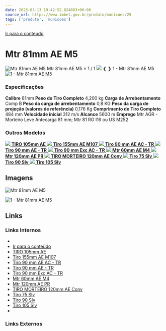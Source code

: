 ```yaml
---
date: 2025-03-13 19:42:52.824083+00:00
source_url: https://www.imbel.gov.br/produto/municoes/25
tags: ['produto', 'municoes']
---
```


[](https://www.imbel.gov.br/produto/municoes/25)
[Ir para o conteúdo](https://www.imbel.gov.br/produto/municoes/25#conteudo)
# Mtr 81mm AE M5
![Mtr 81mm AE M5](https://www.imbel.gov.br/storage/produto/25-1680008298.png)
Mtr 81mm AE M5
×
1 / 1
![](https://www.imbel.gov.br/storage/produto/25-1680008298.png)
❮ ❯
1 - Mtr 81mm AE M5 
![1 - Mtr 81mm AE M5 ](https://www.imbel.gov.br/storage/produto/25-1680008298.png)
### Especificações
**Calibre**
81mm
**Peso do Tiro Completo**
4,200 kg
**Carga de Arrebentamento**
Comp B
**Peso da carga de arrebentamento**
0,8 KG
**Peso da carga de projeção (valores de referência)**
0,176 Kg
**Comprimento do Tiro Completo**
484 mm
**Velocidade inicial**
312 m/s
**Alcance**
5600 m
**Emprego**
Mtr AGR - Morteiro Leve Antecarga 81 mm; Mtr 81 RO I16 ou US M252
### Outros Modelos
[ ![](https://www.imbel.gov.br/storage/produto/18-1740135308.png) **TIRO 105mm AE** ](https://www.imbel.gov.br/produto/municoes/18)
[ ![](https://www.imbel.gov.br/storage/produto/1740135741.png) **Tiro 155mm AE M107** ](https://www.imbel.gov.br/produto/municoes/20)
[ ![](https://www.imbel.gov.br/storage/produto/1704823467.png) **Tiro 90 mm AE AC - TR** ](https://www.imbel.gov.br/produto/municoes/21)
[ ![](https://www.imbel.gov.br/storage/produto/22-1740767106.png) **Tiro 90 mm AE - TR** ](https://www.imbel.gov.br/produto/municoes/22)
[ ![](https://www.imbel.gov.br/storage/produto/23-1680007811.png) **Tiro 90 mm Exc AC - TR** ](https://www.imbel.gov.br/produto/municoes/23)
[ ![](https://www.imbel.gov.br/storage/produto/24-1680007989.png) **Mtr 60mm AE M4** ](https://www.imbel.gov.br/produto/municoes/24)
[ ![](https://www.imbel.gov.br/storage/produto/26-1740766942.png) **Mtr 120mm AE PR** ](https://www.imbel.gov.br/produto/municoes/26)
[ ![](https://www.imbel.gov.br/storage/produto/27-1680009025.png) **TIRO MORTEIRO 120mm AE Conv** ](https://www.imbel.gov.br/produto/municoes/27)
[ ![](https://www.imbel.gov.br/storage/produto/28-1680009241.png) **Tiro 75 Slv** ](https://www.imbel.gov.br/produto/municoes/28)
[ ![](https://www.imbel.gov.br/storage/produto/29-1680009368.png) **Tiro 90 Slv** ](https://www.imbel.gov.br/produto/municoes/29)
[ ![](https://www.imbel.gov.br/storage/produto/30-1680009510.png) **Tiro 105 Slv** ](https://www.imbel.gov.br/produto/municoes/30)
[ ](https://www.imbel.gov.br/produto/municoes/25#home)


## Imagens

![Mtr 81mm AE M5](https://www.imbel.gov.br/storage/produto/25-1680008298.png)

![1 - Mtr 81mm AE M5 ](https://www.imbel.gov.br/storage/produto/25-1680008298.png)



## Links

### Links Internos

- [](https://www.imbel.gov.br/produto/municoes/25)
- [Ir para o conteúdo](https://www.imbel.gov.br/produto/municoes/25#conteudo)
- [TIRO 105mm AE](https://www.imbel.gov.br/produto/municoes/18)
- [Tiro 155mm AE M107](https://www.imbel.gov.br/produto/municoes/20)
- [Tiro 90 mm AE AC - TR](https://www.imbel.gov.br/produto/municoes/21)
- [Tiro 90 mm AE - TR](https://www.imbel.gov.br/produto/municoes/22)
- [Tiro 90 mm Exc AC - TR](https://www.imbel.gov.br/produto/municoes/23)
- [Mtr 60mm AE M4](https://www.imbel.gov.br/produto/municoes/24)
- [Mtr 120mm AE PR](https://www.imbel.gov.br/produto/municoes/26)
- [TIRO MORTEIRO 120mm AE Conv](https://www.imbel.gov.br/produto/municoes/27)
- [Tiro 75 Slv](https://www.imbel.gov.br/produto/municoes/28)
- [Tiro 90 Slv](https://www.imbel.gov.br/produto/municoes/29)
- [Tiro 105 Slv](https://www.imbel.gov.br/produto/municoes/30)
- [](https://www.imbel.gov.br/produto/municoes/25#home)

### Links Externos


